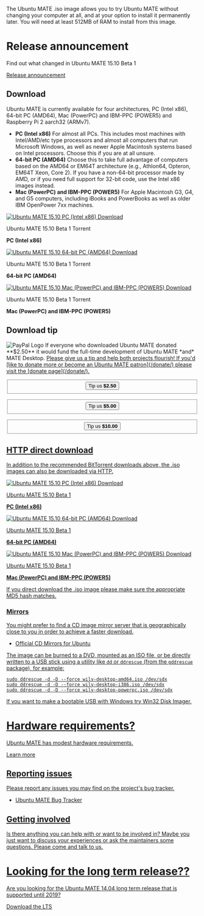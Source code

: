 <!-- 
.. title: Download Ubuntu MATE 15.10
.. slug: wily
.. date: 2014-06-24 18:01:09 UTC
.. tags: Ubuntu,MATE,wily,15.10,download
.. link: 
.. description: 
.. type: text
.. author: Martin Wimpress
-->

The Ubuntu MATE .iso image allows you to try Ubuntu MATE without changing your
computer at all, and at your option to install it permanently later. You will
need at least 512MB of RAM to install from this image. 

<div class="bs-component">
    <div class="jumbotron">
        <h1>Release announcement</h1>
        <p>Find out what changed in Ubuntu MATE 15.10 Beta 1</p>
        <a href="/blog/ubuntu-mate-wily-alpha2/" class="btn btn-primary btn-lg">Release announcement</a>
        </p>
    </div>
</div>

## Download

Ubuntu MATE is currently available for four architectures, PC (Intel x86),
64-bit PC (AMD64), Mac (PowerPC) and IBM-PPC (POWER5) and 
Raspberry Pi 2 aarch32 (ARMv7).

  * **PC (Intel x86)** For almost all PCs. This includes most machines with Intel/AMD/etc type processors and almost all computers that run Microsoft Windows, as well as newer Apple Macintosh systems based on Intel processors. Choose this if you are at all unsure.
  * **64-bit PC (AMD64)** Choose this to take full advantage of computers based on the AMD64 or EM64T architecture (e.g., Athlon64, Opteron, EM64T Xeon, Core 2). If you have a non-64-bit processor made by AMD, or if you need full support for 32-bit code, use the Intel x86 images instead.
  * **Mac (PowerPC) and IBM-PPC (POWER5)** For Apple Macintosh G3, G4, and G5 computers, including iBooks and PowerBooks as well as older IBM OpenPower 7xx machines.

<div class="row">
  <div class="col-lg-4">
    <div class="well bs-component text-center">
      <a href="http://cdimage.ubuntu.com/ubuntu-mate/releases/15.10/beta-1/wily-desktop-i386.iso.torrent">
        <img src="/assets/img/misc/torrent.png" alt="Ubuntu MATE 15.10 PC (Intel x86) Download" title="Ubuntu MATE 15.10 PC (Intel x86) Download" />
      </a>
      <p>Ubuntu MATE 15.10 Beta 1 Torrent</p><p><b>PC (Intel x86)</b></p>
    </div>
  </div>
  <div class="col-lg-4">
    <div class="well bs-component text-center">
        <a href="http://cdimage.ubuntu.com/ubuntu-mate/releases/15.10/beta-1/wily-desktop-amd64.iso.torrent">
        <img src="/assets/img/misc/torrent.png" alt="Ubuntu MATE 15.10 64-bit PC (AMD64) Download" title="Ubuntu MATE 15.10 64-bit PC (AMD64) Download" />
      </a>
      <p>Ubuntu MATE 15.10 Beta 1 Torrent</p><p><b>64-bit PC (AMD64)</b></p>
    </div>
  </div>
  <div class="col-lg-4">
    <div class="well bs-component text-center">
      <a href="http://cdimage.ubuntu.com/ubuntu-mate/releases/15.10/beta-1/wily-desktop-powerpc.iso.torrent">
        <img src="/assets/img/misc/torrent.png" alt="Ubuntu MATE 15.10 Mac (PowerPC) and IBM-PPC (POWER5) Download" title="Ubuntu MATE 15.10 Mac (PowerPC) and IBM-PPC (POWER5) Download" />
      </a>
      <p>Ubuntu MATE 15.10 Beta 1 Torrent</p><p><b>Mac (PowerPC) and IBM-PPC (POWER5)</b></p>
    </div>
  </div>
</div>

## Download tip

<img class="right" src="https://www.paypalobjects.com/webstatic/mktg/Logo/pp-logo-100px.png" alt="PayPal Logo">
If everyone who downloaded Ubuntu MATE donated **$2.50** it would
fund the full-time development of Ubuntu MATE *and* MATE
Desktop. <u>Please give us a tip and help both projects flourish!</b> If
you'd [like to donate more or become an Ubuntu MATE patron](/donate/)
please visit the [donate page](/donate/).</p>

<div class="row">
  <div class="col-lg-4">
    <div class="well bs-component" align="center">
      <form name="single" class="form-horizontal" action="https://www.paypal.com/cgi-bin/webscr" method="post">
        <fieldset>
          <button type="submit" class="btn btn-primary">Tip us <b>$2.50</b></button>
        </fieldset>
        <input type="hidden" name="cmd" value="_xclick">
        <input type="hidden" name="business" value="6282B4CZGVCB6">
        <input type="hidden" name="item_name" value="Ubuntu MATE 15.10 Download Tip">
        <input type="hidden" name="no_shipping" value="1">
        <input type="hidden" name="no_note" value="1">
        <input type="hidden" name="charset" value="UTF-8">
        <input type="hidden" name="amount" value="2.50">
        <input type="hidden" name="currency_code" value="USD">
        <input type="hidden" name="src" value="1">
        <input type="hidden" name="sra" value="1">
        <input type="hidden" name="return" value="https://ubuntu-mate.org/donation-completed/">
        <input type="hidden" name="cancel_return" value="https://ubuntu-mate.org/donation-cancelled/">
      </form>
    </div>
  </div>
  <div class="col-lg-4">
    <div class="well bs-component" align="center">
      <form name="single" class="form-horizontal" action="https://www.paypal.com/cgi-bin/webscr" method="post">
        <fieldset>
            <button type="submit" class="btn btn-primary">Tip us <b>$5.00</b></button>
        </fieldset>
        <input type="hidden" name="cmd" value="_xclick">
        <input type="hidden" name="business" value="6282B4CZGVCB6">
        <input type="hidden" name="item_name" value="Ubuntu MATE 15.10 Download Tip">
        <input type="hidden" name="no_shipping" value="1">
        <input type="hidden" name="no_note" value="1">
        <input type="hidden" name="charset" value="UTF-8">
        <input type="hidden" name="amount" value="5.00">
        <input type="hidden" name="currency_code" value="USD">
        <input type="hidden" name="src" value="1">
        <input type="hidden" name="sra" value="1">
        <input type="hidden" name="return" value="https://ubuntu-mate.org/donation-completed/">
        <input type="hidden" name="cancel_return" value="https://ubuntu-mate.org/donation-cancelled/">
      </form>
    </div>
  </div>
  <div class="col-lg-4">
    <div class="well bs-component" align="center">
      <form name="single" class="form-horizontal" action="https://www.paypal.com/cgi-bin/webscr" method="post">
        <fieldset>
          <button type="submit" class="btn btn-primary">Tip us <b>$10.00</b></button>
        </fieldset>
        <input type="hidden" name="cmd" value="_xclick">
        <input type="hidden" name="business" value="6282B4CZGVCB6">
        <input type="hidden" name="item_name" value="Ubuntu MATE 15.10 Download Tip">
        <input type="hidden" name="no_shipping" value="1">
        <input type="hidden" name="no_note" value="1">
        <input type="hidden" name="charset" value="UTF-8">
        <input type="hidden" name="amount" value="10.00">
        <input type="hidden" name="currency_code" value="USD">
        <input type="hidden" name="src" value="1">
        <input type="hidden" name="sra" value="1">
        <input type="hidden" name="return" value="https://ubuntu-mate.org/donation-completed/">
        <input type="hidden" name="cancel_return" value="https://ubuntu-mate.org/donation-cancelled/">
      </form>
    </div>
  </div>
</div>

## HTTP direct download

In addition to the recommended BitTorrent downloads above, the .iso images can
also be downloaded via HTTP.

<div class="row">
  <div class="col-lg-4">
    <div class="well bs-component text-center">
      <a href="http://cdimage.ubuntu.com/ubuntu-mate/releases/15.10/beta-1/wily-desktop-i386.iso">
        <img src="/assets/img/misc/iso-dvd-cd-disc.png" alt="Ubuntu MATE 15.10 PC (Intel x86) Download" title="Ubuntu MATE 15.10 PC (Intel x86) Download" />
      </a>
      <p>Ubuntu MATE 15.10 Beta 1</p><p><b>PC (Intel x86)</b></p>
    </div>
  </div>
  <div class="col-lg-4">
    <div class="well bs-component text-center">
        <a href="http://cdimage.ubuntu.com/ubuntu-mate/releases/15.10/beta-1/wily-desktop-amd64.iso">
          <img src="/assets/img/misc/iso-dvd-cd-disc.png" alt="Ubuntu MATE 15.10 64-bit PC (AMD64) Download" title="Ubuntu MATE 15.10 64-bit PC (AMD64) Download" />
        </a>
      <p>Ubuntu MATE 15.10 Beta 1</p><p><b>64-bit PC (AMD64)</b></p>
    </div>
  </div>
  <div class="col-lg-4">
    <div class="well bs-component text-center">
      <a href="http://cdimage.ubuntu.com/ubuntu-mate/releases/15.10/beta-1/wily-desktop-powerpc.iso">
        <img src="/assets/img/misc/iso-dvd-cd-disc.png" alt="Ubuntu MATE 15.10 Mac (PowerPC) and IBM-PPC (POWER5) Download" title="Ubuntu MATE 15.10 Mac (PowerPC) and IBM-PPC (POWER5) Download" />
      </a>
      <p>Ubuntu MATE 15.10 Beta 1</p><p><b>Mac (PowerPC) and IBM-PPC (POWER5)</b></p>
    </div>
  </div>
</div>

If you direct download the .iso image please make sure the [appropriate
MD5 hash](http://cdimage.ubuntu.com/ubuntu-mate/releases/15.10/beta-1/MD5SUMS) matches.

### Mirrors

You might prefer to find a CD image mirror server that is geographically close
to you in order to achieve a faster download.

  * [Official CD Mirrors for Ubuntu](https://launchpad.net/ubuntu/+cdmirrors)

The image can be burned to a DVD, mounted as an ISO file, or be directly
written to a USB stick using a utility like `dd` or `ddrescue` (from the
`gddrescue` package), for example:

    sudo ddrescue -d -D --force wily-desktop-amd64.iso /dev/sdx
    sudo ddrescue -d -D --force wily-desktop-i386.iso /dev/sdx
    sudo ddrescue -d -D --force wily-desktop-powerpc.iso /dev/sdx

If you want to make a bootable USB with Windows try
[Win32 Disk Imager](http://sourceforge.net/projects/win32diskimager/).

<div class="bs-component">
    <div class="jumbotron">
        <h1>Hardware requirements?</h1>
        <p>Ubuntu MATE has modest hardware requirements.</p>
        <a href="/about/" class="btn btn-primary btn-lg">Learn more</a>
        </p>
    </div>
</div>

## Reporting issues

Please report any issues you may find on the project's bug tracker.

  * [Ubuntu MATE Bug Tracker](https://bugs.launchpad.net/ubuntu-mate)

## Getting involved

Is there anything you can help with or want to be involved in? Maybe
you just want to discuss your experiences or ask the maintainers some
questions. Please [come and talk to us](/community/).

<div class="bs-component">
    <div class="jumbotron">
        <h1>Looking for the long term release??</h1>
        <p>Are you looking for the Ubuntu MATE 14.04 long term release that is supported until 2019?</p>
        <a href="/trusty/" class="btn btn-primary btn-lg">Download the LTS</a>
        </p>
    </div>
</div>

<script>
  // http://netnix.org/2014/04/27/tracking-downloads-with-google-analytics/
  window.onload = function() {
    var a = document.getElementsByTagName('a');
    for (i = 0; i < a.length; i++) {
      if (a[i].href.match(/^https?:\/\/.+\.(bz2|deb|gz|iso|pdf|torrent|xz|zip)$/i)) {
        a[i].setAttribute('target', '_blank');
        a[i].onclick = function() {
          ga('send', 'event', 'Downloads', 'Click', this.getAttribute('href'));
        };
      }
    }
  }
</script>
